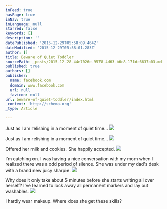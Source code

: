 ```yaml
---
inFeed: true
hasPage: true
inNav: true
inLanguage: null
starred: false
keywords: []
description: ''
datePublished: '2015-12-29T05:58:09.464Z'
dateModified: '2015-12-29T05:58:01.283Z'
author: []
title: Beware of Quiet Toddler
sourcePath: _posts/2015-12-28-44e7026e-9578-4d63-b6c8-171dc6637b03.md
published: true
authors: []
publisher:
  name: facebook.com
  domain: www.facebook.com
  url: null
  favicon: null
url: beware-of-quiet-toddler/index.html
_context: 'http://schema.org'
_type: Article

---
```

Just as I am relishing in a moment of quiet time...
![](https://scontent-sea1-1.xx.fbcdn.net/hphotos-xaf1/v/t1.0-9/1545988_10155066791650368_5235071446556951054_n.jpg?oh=104a0a2363359d142e4947213c04981a&oe=56FF4C10)

Just as I am relishing in a moment of quiet time...
![](https://the-grid-user-content.s3-us-west-2.amazonaws.com/05b0a507-3610-4328-9bd7-885857d902de.jpg)

Offered her milk and cookies.  She happily accepted.
![](https://the-grid-user-content.s3-us-west-2.amazonaws.com/c0bde422-e353-4bb0-a36a-c02d306f14f0.jpg)

I'm catching on.  I was having a nice conversation with my mom when I realized there was a odd period of silence.  She was under my dad's desk with a brand new juicy sharpie.
![](https://the-grid-user-content.s3-us-west-2.amazonaws.com/ef30409f-8444-4de9-a930-8cb255c0dbcd.jpg)

Why does it only take about 5 minutes before she starts writing all over herself?  I've learned to lock away all permanent  markers and lay out washables.
![](https://the-grid-user-content.s3-us-west-2.amazonaws.com/f17008fa-55c7-4980-96ea-e182ea309336.jpg)

I hardly wear makeup.  Where does she get these skills?